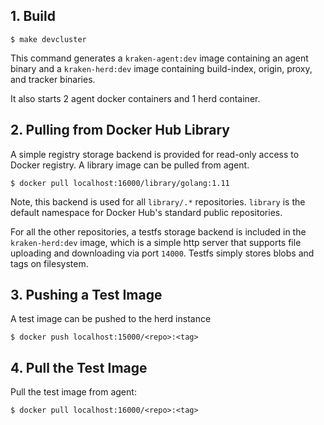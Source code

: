 ## 1. Build
`$ make devcluster`

This command generates a `kraken-agent:dev` image containing an agent binary and a `kraken-herd:dev` image containing build-index, origin, proxy, and tracker binaries. 

It also starts 2 agent docker containers and 1 herd container.

## 2. Pulling from Docker Hub Library
A simple registry storage backend is provided for read-only access to Docker registry. A library image can be pulled from agent.

`$ docker pull localhost:16000/library/golang:1.11`

Note, this backend is used for all `library/.*` repositories. `library` is the default namespace for Docker Hub's standard public repositories.

For all the other repositories, a testfs storage backend is included in the `kraken-herd:dev` image, which is a simple http server that supports file uploading and downloading via port `14000`. Testfs simply stores blobs and tags on filesystem.

## 3. Pushing a Test Image
A test image can be pushed to the herd instance

`$ docker push localhost:15000/<repo>:<tag>`

## 4. Pull the Test Image
Pull the test image from agent:

`$ docker pull localhost:16000/<repo>:<tag>`
